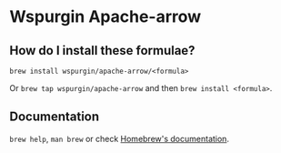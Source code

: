# Wspurgin Apache-arrow

## How do I install these formulae?

`brew install wspurgin/apache-arrow/<formula>`

Or `brew tap wspurgin/apache-arrow` and then `brew install <formula>`.

## Documentation

`brew help`, `man brew` or check [Homebrew's documentation](https://docs.brew.sh).
